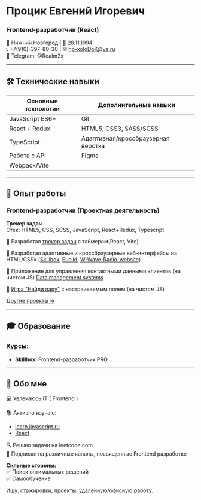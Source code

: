 # Процик Евгений Игоревич
### Frontend-разработчик (React)

📍 Нижний Новгород | 📅 28.11.1994  
📞 +7(910)-397-80-30 | ✉ [hp-xoloDoK@ya.ru](mailto:hp-xoloDoK@ya.ru)  
📱 Telegram: @Realm2x 

---

## 🛠 Технические навыки

| Основные технологии         | Дополнительные навыки          |
|-----------------------------|--------------------------------|
| JavaScript ES6+             | Git                            |
| React + Redux               | HTML5, CSS3, SASS/SCSS         |
| TypeScript                  | Адаптивная/кроссбраузерная верстка |
| Работа с API                | Figma              |
| Webpack/Vite                           |
---

## 💼 Опыт работы

### Frontend-разработчик (Проектная деятельность)
**Трекер задач**  
Стек: HTML5, CSS, SCSS, JavaScript, React+Redux, Typescript  

🔹 Разработал [трекер задач](https://github.com/Realm2x/task-tracker-with-timer) с таймером(React, Vite)  

🔹 Разработал адаптивные и кроссбраузерные веб-интерфейсы на HTML/CSS» ([Skillbox](https://github.com/Realm2x/Skillbox-website), [Euclid](https://github.com/Realm2x/Euclid-website), [W-Wave-Radio-website](https://github.com/Realm2x/W-Wave-Radio-website))

🔹 Приложение для управления контактными данными клиентов (на чистом JS) [Data management systems](https://github.com/Realm2x/customer-database)

🔹 [Игра "Найди пару"](https://github.com/Realm2x/game--Find-the-pair-) с настраиваемым полем (на чистом JS)

[Другие проекты →](https://github.com/Realm2x)

---
## 🎓 Образование

### Курсы:
- **Skillbox**: Frontend-разработчик PRO

---

## 🌟 Обо мне
💻 Увлекаюсь IT ( Frontend )

📚 Активно изучаю:  
  - [learn.javascript.ru](http://learn.javascript.ru/)  
  - [React](https://react.dev/learn)  

🔍 Решаю задачи на leetcode.com  
🎥 Подписан на различные каналы, посвященные Frontend разработке 

**Сильные стороны:**  
✅ Поиск оптимальных решений  
✅ Самообучение  

Ищу: стажировки, проекты, удаленную/офисную работу.
